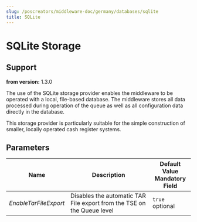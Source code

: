 ```yaml
---
slug: /poscreators/middleware-doc/germany/databases/sqlite
title: SQLite
---
```


# SQLite Storage

## Support

**from version:** 1.3.0

The use of the SQLite storage provider enables the middleware to be operated with a local, file-based database. The middleware stores all data processed during operation of the queue as well as all configuration data directly in the database.

This storage provider is particularly suitable for the simple construction of smaller, locally operated cash register systems.

## Parameters
| Name                  | Description                                                            | **Default Value**<br />**Mandatory Field** |
| --------------------- | ---------------------------------------------------------------------- | ------------------------------------------ |
| _EnableTarFileExport_ | Disables the automatic TAR File export from the TSE on the Queue level | `true` <br> optional                       |
